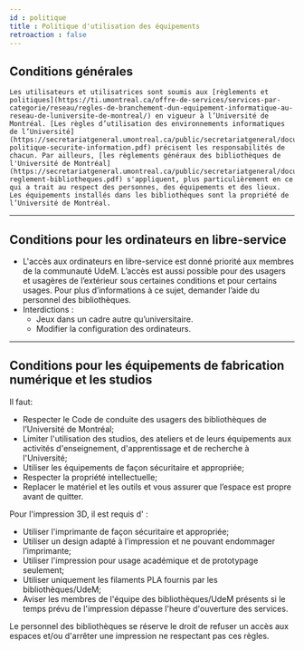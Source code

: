```yaml
---
id : politique
title : Politique d'utilisation des équipements
retroaction : false
---
```


## Conditions générales

    Les utilisateurs et utilisatrices sont soumis aux [règlements et politiques](https://ti.umontreal.ca/offre-de-services/services-par-categorie/reseau/regles-de-branchement-dun-equipement-informatique-au-reseau-de-luniversite-de-montreal/) en vigueur à l’Université de Montréal. [Les règles d’utilisation des environnements informatiques de l’Université](https://secretariatgeneral.umontreal.ca/public/secretariatgeneral/documents/doc_officiels/reglements/administration/ges40_28-politique-securite-information.pdf) précisent les responsabilités de chacun. Par ailleurs, [les règlements généraux des bibliothèques de l'Université de Montréal](https://secretariatgeneral.umontreal.ca/public/secretariatgeneral/documents/doc_officiels/reglements/administration/ges40_19-reglement-bibliotheques.pdf) s'appliquent, plus particulièrement en ce qui a trait au respect des personnes, des équipements et des lieux.
    Les équipements installés dans les bibliothèques sont la propriété de l’Université de Montréal.

---

## Conditions pour les ordinateurs en libre-service

- L'accès aux ordinateurs en libre-service est donné priorité aux membres de la communauté UdeM. L’accès est aussi possible pour des usagers et usagères de l’extérieur sous certaines conditions et pour certains usages. Pour plus d’informations à ce sujet, demander l’aide du personnel des bibliothèques.
- Interdictions :
  - Jeux dans un cadre autre qu’universitaire.
  - Modifier la configuration des ordinateurs.

---

## Conditions pour les équipements de fabrication numérique et les studios

Il faut:

- Respecter le Code de conduite des usagers des bibliothèques de l’Université de Montréal;
- Limiter l'utilisation des studios, des ateliers et de leurs équipements aux activités d'enseignement, d'apprentissage et de recherche à l'Université;
- Utiliser les équipements de façon sécuritaire et appropriée;
- Respecter la propriété intellectuelle;
- Replacer le matériel et les outils et vous assurer que l’espace est propre avant de quitter.

Pour l'impression 3D, il est requis d' :

- Utiliser l'imprimante de façon sécuritaire et appropriée;
- Utiliser un design adapté à l’impression et ne pouvant endommager l’imprimante;
- Utiliser l'impression pour usage académique et de prototypage seulement;
- Utiliser uniquement les filaments PLA fournis par les bibliothèques/UdeM;
- Aviser les membres de l'équipe des bibliothèques/UdeM présents si le temps prévu de l'impression dépasse l'heure d'ouverture des services.

Le personnel des bibliothèques se réserve le droit de refuser un accès aux espaces et/ou d'arrêter une impression ne respectant pas ces règles.